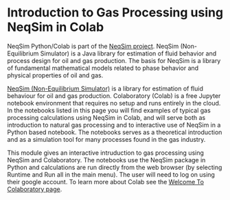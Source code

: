 # Introduction to Gas Processing using NeqSim in Colab
NeqSim Python/Colab is part of the [NeqSim project](https://equinor.github.io/neqsimhome/). NeqSim (Non-Equilibrium Simulator) is a Java library for estimation of fluid behavior and process design for oil and gas production. The basis for NeqSim is a library of fundamental mathematical models related to phase behavior and physical properties of oil and gas.

[NeqSim (Non-Equilibrium Simulator)](https://equinor.github.io/neqsimhome/) is a library for estimation of fluid behaviour for oil and gas production. Colaboratory (Colab) is a free Jupyter notebook environment that requires no setup and runs entirely in the cloud. In the notebooks listed in this page you will find examples of typical gas processing calculations using NeqSim in Colab, and will serve both as introduction to natural gas processing and to interactive use of NeqSim in a Python based notebook. The notebooks serves as a theoretical introduction and as a simulation tool for many processes found in the gas industry.

This module gives an interactive intruduction to gas processing using NeqSim and Colaboratory. The notebooks use the NeqSim package in Python and calculations are run directly from the web browser (by selecting Runtime and Run all in the main menu). The user will need to log on using their google account. To learn more about Colab see the [Welcome To Colaboratory page](https://colab.research.google.com/notebooks/welcome.ipynb).
